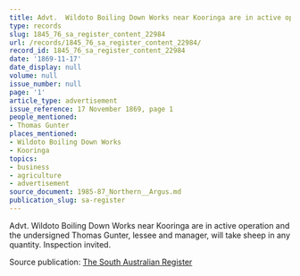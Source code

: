 ```yaml
---
title: Advt.  Wildoto Boiling Down Works near Kooringa are in active operation
type: records
slug: 1845_76_sa_register_content_22984
url: /records/1845_76_sa_register_content_22984/
record_id: 1845_76_sa_register_content_22984
date: '1869-11-17'
date_display: null
volume: null
issue_number: null
page: '1'
article_type: advertisement
issue_reference: 17 November 1869, page 1
people_mentioned:
- Thomas Gunter
places_mentioned:
- Wildoto Boiling Down Works
- Kooringa
topics:
- business
- agriculture
- advertisement
source_document: 1985-87_Northern__Argus.md
publication_slug: sa-register
---
```


Advt.  Wildoto Boiling Down Works near Kooringa are in active operation and the undersigned Thomas Gunter, lessee and manager, will take sheep in any quantity.  Inspection invited.

Source publication: [The South Australian Register](/publications/sa-register/)
